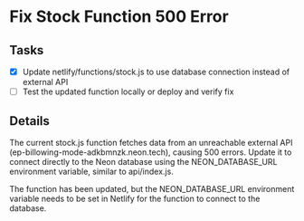 # Fix Stock Function 500 Error

## Tasks
- [x] Update netlify/functions/stock.js to use database connection instead of external API
- [ ] Test the updated function locally or deploy and verify fix

## Details
The current stock.js function fetches data from an unreachable external API (ep-billowing-mode-adkbmnzk.neon.tech), causing 500 errors. Update it to connect directly to the Neon database using the NEON_DATABASE_URL environment variable, similar to api/index.js.

The function has been updated, but the NEON_DATABASE_URL environment variable needs to be set in Netlify for the function to connect to the database.
